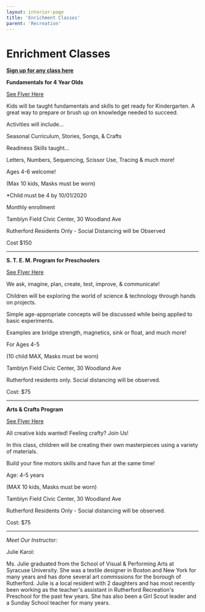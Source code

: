```yaml
---
layout: interior-page
title: 'Enrichment Classes'
parent: 'Recreation'
---
```


# Enrichment Classes

[**Sign up for any class here**](https://register.communitypass.net/reg/index.cfm)

**Fundamentals for 4 Year Olds**

[See Flyer Here](https://storage.googleapis.com/static.rutherford-nj.com/recreation/winter-2020-21/Rec%20Enrichment_March_New.pdf)

Kids will be taught fundamentals and skills to get ready for Kindergarten. A great way to prepare or brush up on knowledge needed to succeed.

Activities will include...

Seasonal Curriculum, Stories, Songs, & Crafts

Readiness Skills taught...

Letters, Numbers, Sequencing, Scissor Use, Tracing & much more!


Ages 4-6 welcome!

(Max 10 kids, Masks must be worn)

*Child must be 4 by 10/01/2020 


Monthly enrollment

Tamblyn Field Civic Center, 30 Woodland Ave 

Rutherford Residents Only - Social Distancing will be Observed

Cost $150


---
 

**S. T. E. M. Program for Preschoolers**


[See Flyer Here](https://storage.googleapis.com/static.rutherford-nj.com/recreation/winter-2020-21/STEM_March%20flyer.pdf)

We ask, imagine, plan, create, test, improve, & communicate! 

Children will be exploring the world of science & technology through hands on projects.

Simple age-appropriate concepts will be discussed while being applied to basic experiments.

Examples are bridge strength, magnetics, sink or float, and much more!


For Ages 4-5

(10 child MAX, Masks must be worn)


Tamblyn Field Civic Center, 30 Woodland Ave



Rutherford residents only. Social distancing will be observed.

 

Cost: $75

---
 

**Arts & Crafts Program**
 
[See Flyer Here](https://storage.googleapis.com/static.rutherford-nj.com/recreation/winter-2020-21/Arts%20%26%20Crafts_March.pdf)

All creative kids wanted! Feeling crafty? Join Us!

In this class, children will be creating their own masterpieces using a variety of materials.

Build your fine motors skills and have fun at the same time!


Age:  4-5 years

(MAX 10 kids, Masks must be worn)
 

Tamblyn Field Civic Center, 30 Woodland Ave


Rutherford Residents Only - Social distancing will be observed.

Cost: $75

---
 

*Meet Our Instructor:*


Julie Karol:

 Ms. Julie graduated from the School of Visual & Performing Arts at Syracuse University. She was a textile designer in Boston and New York for many years and has done several art commissions for the borough of Rutherford. Julie is a local resident with 2 daughters and has most recently been working as the teacher's assistant in Rutherford Recreation's Preschool for the past few years. She has also been a Girl Scout leader and a Sunday School teacher for many years. 
